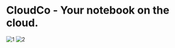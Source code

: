 # CloudCo - Your notebook on the cloud.

![1](https://user-images.githubusercontent.com/106148740/193106815-38c5e83f-f751-4ef4-9f2b-a2aeb040cd73.JPG)
![2](https://user-images.githubusercontent.com/106148740/193107810-8f12b8c0-e09e-4ac2-8bbe-c2048bbd3806.JPG)
